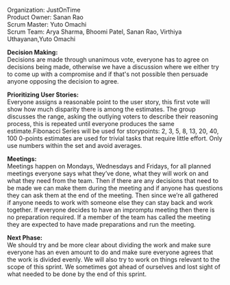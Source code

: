 Organization: JustOnTime<br/>
Product Owner: Sanan Rao<br/>
Scrum Master: Yuto Omachi<br/>
Scrum Team: Arya Sharma, Bhoomi Patel, Sanan Rao, Virthiya Uthayanan,Yuto Omachi<br/>

**Decision Making:**<br/>
Decisions are made through unanimous vote, everyone has to agree on decisions being
made, otherwise we have a discussion where we either try to come up with a compromise
and if that's not possible then persuade anyone opposing the decision to agree.

**Prioritizing User Stories:**<br/>
Everyone assigns a reasonable point to the user story, this first vote will show how much
disparity there is among the estimates. The group discusses the range, asking the outlying
voters to describe their reasoning process, this is repeated until everyone produces the
same estimate.Fibonacci Series will be used for storypoints: 2, 3, 5, 8, 13, 20, 40, 100
0-points estimates are used for trivial tasks that require little effort. Only use numbers within
the set and avoid averages.

**Meetings:**<br/>
Meetings happen on Mondays, Wednesdays and Fridays, for all planned meetings everyone
says what they’ve done, what they will work on and what they need from the team. Then if
there are any decisions that need to be made we can make them during the meeting and if
anyone has questions they can ask them at the end of the meeting. Then since we’re all
gathered if anyone needs to work with someone else they can stay back and work together.
If everyone decides to have an impromptu meeting then there is no preparation required. If a
member of the team has called the meeting they are expected to have made preparations
and run the meeting.

**Next Phase:**<br/>
We should try and be more clear about dividing the work and make sure everyone has an
even amount to do and make sure everyone agrees that the work is divided evenly. We will
also try to work on things relevant to the scope of this sprint. We sometimes got ahead of
ourselves and lost sight of what needed to be done by the end of this sprint.
